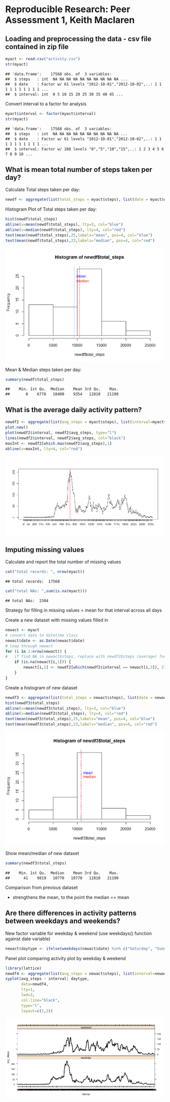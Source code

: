 # Reproducible Research: Peer Assessment 1, Keith Maclaren


## Loading and preprocessing the data - csv file contained in zip file

```r
myact <- read.csv("activity.csv")
str(myact)
```

```
## 'data.frame':	17568 obs. of  3 variables:
##  $ steps   : int  NA NA NA NA NA NA NA NA NA NA ...
##  $ date    : Factor w/ 61 levels "2012-10-01","2012-10-02",..: 1 1 1 1 1 1 1 1 1 1 ...
##  $ interval: int  0 5 10 15 20 25 30 35 40 45 ...
```
Convert interval to a factor for analysis

```r
myact$interval <- factor(myact$interval)
str(myact)
```

```
## 'data.frame':	17568 obs. of  3 variables:
##  $ steps   : int  NA NA NA NA NA NA NA NA NA NA ...
##  $ date    : Factor w/ 61 levels "2012-10-01","2012-10-02",..: 1 1 1 1 1 1 1 1 1 1 ...
##  $ interval: Factor w/ 288 levels "0","5","10","15",..: 1 2 3 4 5 6 7 8 9 10 ...
```
## What is mean total number of steps taken per day?
Calculate Total steps taken per day:

```r
newdf <- aggregate(list(total_steps = myact$steps), list(date = myact$date), sum, na.rm=TRUE)
```
Histogram Plot of Total steps taken per day:

```r
hist(newdf$total_steps)
abline(v=mean(newdf$total_steps), lty=3, col="blue")                   # draw a blue line thru the mean  
abline(v=median(newdf$total_steps), lty=4, col="red")                  # draw a red line thru the median  
text(mean(newdf$total_steps),25,labels="mean", pos=4, col="blue")       
text(mean(newdf$total_steps),23,labels="median", pos=4, col="red")  
```

![](PA1_template_files/figure-html/unnamed-chunk-4-1.png) 

Mean & Median steps taken per day:

```r
summary(newdf$total_steps)
```

```
##    Min. 1st Qu.  Median    Mean 3rd Qu.    Max. 
##       0    6778   10400    9354   12810   21190
```


## What is the average daily activity pattern?

```r
newdf2 <- aggregate(list(avg_steps = myact$steps), list(interval=myact$interval), mean, na.rm=TRUE)
plot.new()
plot(newdf2$interval, newdf2$avg_steps, type="l")
lines(newdf2$interval, newdf2$avg_steps, col="black")
maxInt <- newdf2[which.max(newdf2$avg_steps),1]
abline(v=maxInt, lty=4, col="red")
```

![](PA1_template_files/figure-html/unnamed-chunk-6-1.png) 

## Imputing missing values
Calculate and report the total number of missing values

```r
cat("total records: ", nrow(myact))
```

```
## total records:  17568
```

```r
cat("total NAs: ",sum(is.na(myact)))
```

```
## total NAs:  2304
```
Strategy for filling in missing values = mean for that interval across all days

Create a new dataset with missing values filled in

```r
newact <- myact
# convert date to datetime class
newact$date <- as.Date(newact$date)
# loop through newact
for (i in 1:nrow(newact)) {
#   if find NA in newact$steps, replace with newdf2$steps (average) for matching interval
    if (is.na(newact[i,1])) {
        newact[i,1] <- newdf2[which(newdf2$interval == newact[i,3]), 2]
    }
}
```

Create a histogram of new dataset

```r
newdf3 <- aggregate(list(total_steps = newact$steps), list(date = newact$date), sum, na.rm=TRUE)
hist(newdf3$total_steps)
abline(v=mean(newdf3$total_steps), lty=3, col="blue")                   # draw a blue line thru the mean  
abline(v=median(newdf3$total_steps), lty=4, col="red")                  # draw a red line thru the median  
text(mean(newdf3$total_steps),25,labels="mean", pos=4, col="blue")       
text(mean(newdf3$total_steps),23,labels="median", pos=4, col="red")  
```

![](PA1_template_files/figure-html/unnamed-chunk-9-1.png) 

Show mean/median of new dataset

```r
summary(newdf3$total_steps)
```

```
##    Min. 1st Qu.  Median    Mean 3rd Qu.    Max. 
##      41    9819   10770   10770   12810   21190
```
Comparison from previous dataset
 - strengthens the mean, to the point the median == mean


## Are there differences in activity patterns between weekdays and weekends?

New factor variable for weekday & weekend (use weekdays() function against date variable)

```r
newact$daytype <- ifelse(weekdays(newact$date) %in% c("Saturday", "Sunday"), "weekend", "weekday")
```
Panel plot comparing activity plot by weekday & weekend

```r
library(lattice)
newdf4 <- aggregate(list(avg_steps = newact$steps), list(interval=newact$interval, daytype=newact$daytype), mean, na.rm=TRUE)
xyplot(avg_steps ~ interval| daytype,
       data=newdf4,
       lty=1,
       lwd=3,
       col.line="black",
       type="l",
       layout=c(1,2))
```

![](PA1_template_files/figure-html/unnamed-chunk-12-1.png) 
